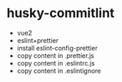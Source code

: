 # husky-commitlint

- vue2
- eslint+prettier
- install eslint-config-prettier
- copy content in .prettier.js
- copy content in .eslintrc.js
- copy content in .eslintignore
